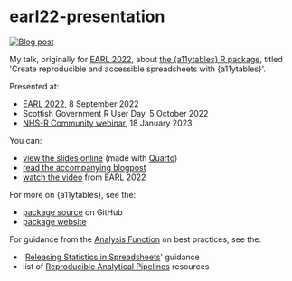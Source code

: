 
# earl22-presentation

<!-- badges: start -->
[![Blog post](https://img.shields.io/badge/rostrum.blog-post-008900?labelColor=000000&logo=data%3Aimage%2Fgif%3Bbase64%2CR0lGODlhEAAQAPEAAAAAABWCBAAAAAAAACH5BAlkAAIAIf8LTkVUU0NBUEUyLjADAQAAACwAAAAAEAAQAAAC55QkISIiEoQQQgghRBBCiCAIgiAIgiAIQiAIgSAIgiAIQiAIgRAEQiAQBAQCgUAQEAQEgYAgIAgIBAKBQBAQCAKBQEAgCAgEAoFAIAgEBAKBIBAQCAQCgUAgEAgCgUBAICAgICAgIBAgEBAgEBAgEBAgECAgICAgECAQIBAQIBAgECAgICAgICAgECAQECAQICAgICAgICAgEBAgEBAgEBAgICAgICAgECAQIBAQIBAgECAgICAgIBAgECAQECAQIBAgICAgIBAgIBAgEBAgECAgECAgICAgICAgECAgECAgQIAAAQIKAAAh%2BQQJZAACACwAAAAAEAAQAAAC55QkIiESIoQQQgghhAhCBCEIgiAIgiAIQiAIgSAIgiAIQiAIgRAEQiAQBAQCgUAQEAQEgYAgIAgIBAKBQBAQCAKBQEAgCAgEAoFAIAgEBAKBIBAQCAQCgUAgEAgCgUBAICAgICAgIBAgEBAgEBAgEBAgECAgICAgECAQIBAQIBAgECAgICAgICAgECAQECAQICAgICAgICAgEBAgEBAgEBAgICAgICAgECAQIBAQIBAgECAgICAgIBAgECAQECAQIBAgICAgIBAgIBAgEBAgECAgECAgICAgICAgECAgECAgQIAAAQIKAAA7)](https://www.rostrum.blog/2022/09/07/earl22/)
<!-- badges: end -->

My talk, originally for [EARL 2022](https://www.ascent.io/earl/), about [the {a11ytables} R package](https://co-analysis.github.io/a11ytables/index.html), titled 'Create reproducible and accessible spreadsheets with {a11ytables}'.

Presented at:

* [EARL 2022](https://www.ascent.io/earl/), 8 September 2022
* Scottish Government R User Day, 5 October 2022
* [NHS-R Community webinar](https://nhsrcommunity.com/events/january-2023-webinar-create-reproducible-and-accessible-spreadsheets-with-a11ytables/), 18 January 2023

You can:

* [view the slides online](https://matt-dray.github.io/earl22-presentation/) (made with [Quarto](https://quarto.org/docs/presentations/))
* [read the accompanying blogpost](https://www.rostrum.blog/2022/09/07/earl22/)
* [watch the video](https://videos.ctfassets.net/k26sw1bgepr3/6QYherR2skslFhYvbWWuYR/d5f0cda59597cb1bfa0d163662ce5a01/Stream_1_Matt_Dray.mp4) from EARL 2022

For more on {a11ytables}, see the:

* [package source](https://github.com/co-analysis/a11ytables) on GitHub
* [package website](https://co-analysis.github.io/a11ytables/index.html)

For guidance from the [Analysis Function](https://analysisfunction.civilservice.gov.uk/) on best practices, see the: 

* '[Releasing Statistics in Spreadsheets](https://analysisfunction.civilservice.gov.uk/policy-store/releasing-statistics-in-spreadsheets/)' guidance
* list of [Reproducible Analytical Pipelines](https://analysisfunction.civilservice.gov.uk/support/reproducible-analytical-pipelines/) resources
